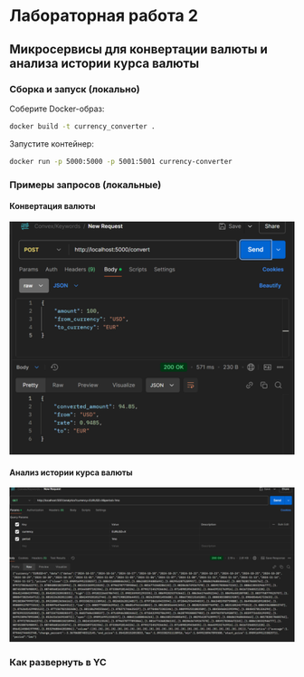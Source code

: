 # Лабораторная работа 2

## Микросервисы для конвертации валюты и анализа истории курса валюты

### Сборка и запуск (локально)

Соберите Docker-образ:
```bash
docker build -t currency_converter .
```

Запустите контейнер:
```bash
docker run -p 5000:5000 -p 5001:5001 currency-converter
```

### Примеры запросов (локальные)

#### Конвертация валюты
![alt text](image.png)
#### Анализ истории курса валюты
![alt text](image-1.png)

### Как развернуть в YC

